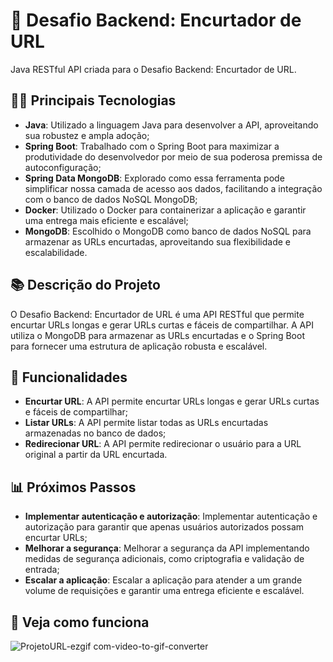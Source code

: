 # 🚀 Desafio Backend: Encurtador de URL
Java RESTful API criada para o Desafio Backend: Encurtador de URL.

## 👨‍💻 Principais Tecnologias
- **Java**: Utilizado a linguagem Java para desenvolver a API, aproveitando sua robustez e ampla adoção;
- **Spring Boot**: Trabalhado com o Spring Boot para maximizar a produtividade do desenvolvedor por meio de sua poderosa premissa de autoconfiguração;
- **Spring Data MongoDB**: Explorado como essa ferramenta pode simplificar nossa camada de acesso aos dados, facilitando a integração com o banco de dados NoSQL MongoDB;
- **Docker**: Utilizado o Docker para containerizar a aplicação e garantir uma entrega mais eficiente e escalável;
- **MongoDB**: Escolhido o MongoDB como banco de dados NoSQL para armazenar as URLs encurtadas, aproveitando sua flexibilidade e escalabilidade.

## 📚 Descrição do Projeto
O Desafio Backend: Encurtador de URL é uma API RESTful que permite encurtar URLs longas e gerar URLs curtas e fáceis de compartilhar. A API utiliza o MongoDB para armazenar as URLs encurtadas e o Spring Boot para fornecer uma estrutura de aplicação robusta e escalável.

## 🚀 Funcionalidades
- **Encurtar URL**: A API permite encurtar URLs longas e gerar URLs curtas e fáceis de compartilhar;
- **Listar URLs**: A API permite listar todas as URLs encurtadas armazenadas no banco de dados;
- **Redirecionar URL**: A API permite redirecionar o usuário para a URL original a partir da URL encurtada.

## 📊 Próximos Passos
- **Implementar autenticação e autorização**: Implementar autenticação e autorização para garantir que apenas usuários autorizados possam encurtar URLs;
- **Melhorar a segurança**: Melhorar a segurança da API implementando medidas de segurança adicionais, como criptografia e validação de entrada;
- **Escalar a aplicação**: Escalar a aplicação para atender a um grande volume de requisições e garantir uma entrega eficiente e escalável.
  
## 🚨 Veja como funciona
![ProjetoURL-ezgif com-video-to-gif-converter](https://github.com/user-attachments/assets/6ddfc743-099a-4655-a83c-40eeca0bf6f8)
